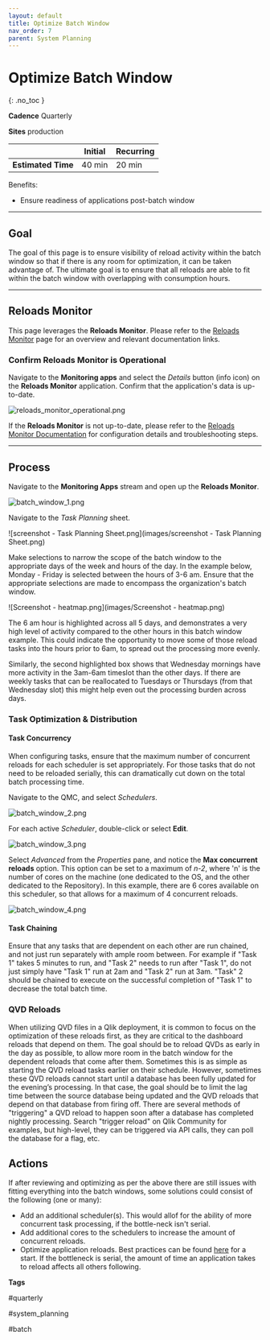 ```yaml
---
layout: default
title: Optimize Batch Window
nav_order: 7
parent: System Planning
---
```


# Optimize Batch Window
{: .no_toc }

**Cadence** <span class="label cadence">Quarterly</span>

**Sites** <span class="label prod">production</span>

|                                  		                  | Initial   | Recurring  |
|---------------------------------------------------------|-----------|------------|
| <i class="far fa-clock fa-sm"></i> **Estimated Time**   | 40 min    | 20 min     |

Benefits:

  - Ensure readiness of applications post-batch window
  
-------------------------

## Goal

The goal of this page is to ensure visibility of reload activity within the batch window so that if there is any room for optimization, it can be taken advantage of. The ultimate goal is to ensure that all reloads are able to fit within the batch window with overlapping with consumption hours.

-------------------------

## Reloads Monitor

This page leverages the **Reloads Monitor**. Please refer to the [Reloads Monitor](../../tooling/reloads_monitor.md) page for an overview and relevant documentation links.

### Confirm Reloads Monitor is Operational

Navigate to the **Monitoring apps** and select the _Details_ button (info icon) on the **Reloads Monitor** application. Confirm that the application's data is up-to-date.

![reloads_monitor_operational.png](images/reloads_monitor_operational.png)

If the **Reloads Monitor** is not up-to-date, please refer to the [Reloads Monitor Documentation](../../tooling/reloads_monitor.md#documentation) for configuration details and troubleshooting steps.

-------------------------

## Process

Navigate to the **Monitoring Apps** stream and open up the **Reloads Monitor**.

![batch_window_1.png](images/batch_window_1.png)

Navigate to the _Task Planning_ sheet.

![screenshot - Task Planning Sheet.png](images/screenshot - Task Planning Sheet.png)

Make selections to narrow the scope of the batch window to the appropriate days of the week and hours of the day. In the example below,  Monday - Friday is selected between the hours of 3-6 am. Ensure that the appropriate selections are made to encompass the organization's batch window.

![Screenshot - heatmap.png](images/Screenshot - heatmap.png)

The 6 am hour is highlighted across all 5 days, and demonstrates a very high level of activity compared to the other hours in this batch window example.  This could indicate the opportunity to move some of those reload tasks into the hours prior to 6am, to spread out the processing more evenly. 

Similarly, the second highlighted box shows that Wednesday mornings have more activity in the 3am-6am timeslot than the other days. If there are weekly tasks that can be reallocated to Tuesdays or Thursdays (from that Wednesday slot) this might help even out the processing burden across days.

### Task Optimization & Distribution

#### Task Concurrency

When configuring tasks, ensure that the maximum number of concurrent reloads for each scheduler is set appropriately. For those tasks that do not need to be reloaded serially, this can dramatically cut down on the total batch processing time. 

Navigate to the QMC, and select _Schedulers_.

![batch_window_2.png](images/batch_window_2.png)

For each active _Scheduler_, double-click or select **Edit**.

![batch_window_3.png](images/batch_window_3.png)

Select _Advanced_ from the _Properties_ pane, and notice the **Max concurrent reloads** option. This option can be set to a maximum of _n-2_, where 'n' is the number of cores on the machine (one dedicated to the OS, and the other dedicated to the Repository). In this example, there are 6 cores available on this scheduler, so that allows for a maximum of 4 concurrent reloads.

![batch_window_4.png](images/batch_window_4.png)

#### Task Chaining

Ensure that any tasks that are dependent on each other are run chained, and not just run separately with ample room between. For example if "Task 1" takes 5 minutes to run, and "Task 2" needs to run after "Task 1", do not just simply have "Task 1" run at 2am and "Task 2" run at 3am. "Task" 2 should be chained to execute on the successful completion of "Task 1" to decrease the total batch time.

### QVD Reloads

When utilizing QVD files in a Qlik deployment, it is common to focus on the optimization of these reloads first, as they are critical to the dashboard reloads that depend on them.  The goal should be to reload QVDs as early in the day as possible, to allow more room in the batch window for the dependent reloads that come after them. Sometimes this is as simple as starting the QVD reload tasks earlier on their schedule. However, sometimes these QVD reloads cannot start until a database has been fully updated for the evening’s processing.  In that case, the goal should be to limit the lag time between the source database being updated and the QVD reloads that depend on that database from firing off. There are several methods of "triggering" a QVD reload to happen soon after a database has completed nightly processing. Search "trigger reload" on Qlik Community for examples, but high-level, they can be triggered via API calls, they can poll the database for a flag, etc.

## Actions

If after reviewing and optimizing as per the above there are still issues with fitting everything into the batch windows, some solutions could consist of the following (one or many):

- Add an additional scheduler(s). This would allof for the ability of more concurrent task processing, if the bottle-neck isn't serial.
- Add additional cores to the schedulers to increase the amount of concurrent reloads.
- Optimize application reloads. Best practices can be found [here](https://diagnostictoolkit.qlik-poc.com/#applicationForm) for a start. If the bottleneck is serial, the amount of time an application takes to reload affects all others following.


**Tags**

#quarterly

#system_planning

#batch

&nbsp;